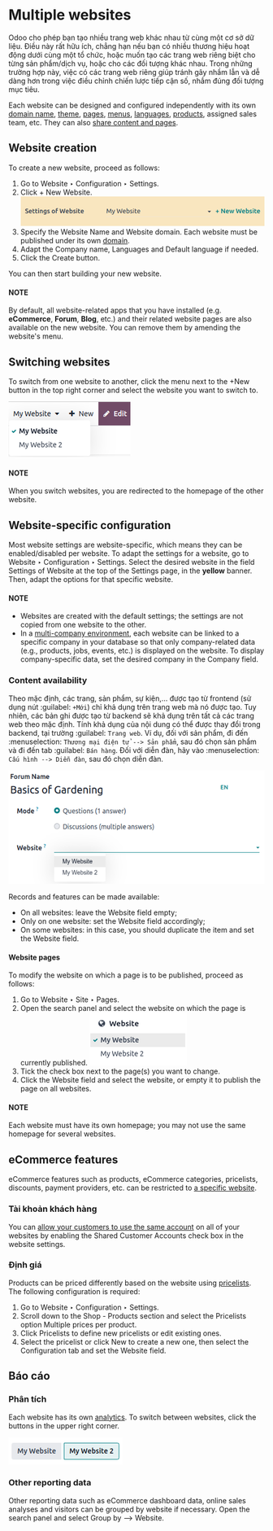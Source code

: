 # Multiple websites

Odoo cho phép bạn tạo nhiều trang web khác nhau từ cùng một cơ sở dữ liệu. Điều này rất hữu ích, chẳng hạn nếu bạn có nhiều thương hiệu hoạt động dưới cùng một tổ chức, hoặc muốn tạo các trang web riêng biệt cho từng sản phẩm/dịch vụ, hoặc cho các đối tượng khác nhau. Trong những trường hợp này, việc có các trang web riêng giúp tránh gây nhầm lẫn và dễ dàng hơn trong việc điều chỉnh chiến lược tiếp cận số, nhắm đúng đối tượng mục tiêu.

Each website can be designed and configured independently with its own [domain name](domain_names.md), [theme](../web_design/themes.md), [pages](../pages/), [menus](../pages/menus.md), [languages](translate.md), [products](../../ecommerce/products/), assigned sales team, etc. They can also
[share content and pages](#multi-website-website-content).

## Website creation

To create a new website, proceed as follows:

1. Go to Website ‣ Configuration ‣ Settings.
2. Click + New Website.
   ![New website button](../../../../.gitbook/assets/create-website.png)
3. Specify the Website Name and Website domain. Each website must be
   published under its own [domain](domain_names.md).
4. Adapt the Company name, Languages and Default language
   if needed.
5. Click the Create button.

You can then start building your new website.

#### NOTE
By default, all website-related apps that you have installed (e.g. **eCommerce**,
**Forum**, **Blog**, etc.) and their related website pages are also available on the
new website. You can remove them by amending the website's menu.

## Switching websites

To switch from one website to another, click the menu next to the +New button in the
top right corner and select the website you want to switch to.

![Website selector](../../../../.gitbook/assets/switch-websites.png)

#### NOTE
When you switch websites, you are redirected to the homepage of the other website.

## Website-specific configuration

Most website settings are website-specific, which means they can be enabled/disabled per website. To
adapt the settings for a website, go to Website ‣ Configuration ‣ Settings.
Select the desired website in the field Settings of Website at the top of the
Settings page, in the **yellow** banner. Then, adapt the options for that specific
website.

#### NOTE
- Websites are created with the default settings; the settings are not copied from one website to
  the other.
- In a [multi-company environment](../../../general/companies/), each website can be
  linked to a specific company in your database so that only company-related data (e.g.,
  products, jobs, events, etc.) is displayed on the website. To display company-specific data,
  set the desired company in the Company field.

<a id="multi-website-website-content"></a>

### Content availability

Theo mặc định, các trang, sản phẩm, sự kiện,... được tạo từ frontend (sử dụng nút :guilabel: `+Mới`) chỉ khả dụng trên trang web mà nó được tạo. Tuy nhiên, các bản ghi được tạo từ backend sẽ khả dụng trên tất cả các trang web theo mặc định. Tính khả dụng của nội dung có thể được thay đổi trong backend, tại trường :guilabel: `Trang web`. Ví dụ, đối với sản phẩm, đi đến :menuselection: `Thương mại điện tử --> Sản phẩm`, sau đó chọn sản phẩm và đi đến tab :guilabel: `Bán hàng`. Đối với diễn đàn, hãy vào :menuselection: `Cấu hình --> Diễn đàn`, sau đó chọn diễn đàn.

![Website field in Forum form](../../../../.gitbook/assets/forum-multi-website.png)

<a id="website-field"></a>

Records and features can be made available:

- On all websites: leave the Website field empty;
- Only on one website: set the Website field accordingly;
- On some websites: in this case, you should duplicate the item and set the Website
  field.

#### Website pages

To modify the website on which a page is to be published, proceed as follows:

1. Go to Website ‣ Site ‣ Pages.
2. Open the search panel and select the website on which the page is currently published.
   ![Display pages per website](../../../../.gitbook/assets/pages-switch-websites.png)
3. Tick the check box next to the page(s) you want to change.
4. Click the Website field and select the website, or empty it to publish the page on
   all websites.

#### NOTE
Each website must have its own homepage; you may not use the same homepage for several websites.

## eCommerce features

eCommerce features such as products, eCommerce categories, pricelists, discounts, payment providers,
etc. can be restricted to [a specific website](#website-field).

### Tài khoản khách hàng

You can [allow your customers to use the same account](../../ecommerce/customer_accounts.md) on all of your websites by enabling the Shared
Customer Accounts check box in the website settings.

### Định giá

Products can be priced differently based on the website using [pricelists](../../ecommerce/products/price_management.md#ecommerce-pricelists). The following configuration is required:

1. Go to Website ‣ Configuration ‣ Settings.
2. Scroll down to the Shop - Products section and select the Pricelists
   option Multiple prices per product.
3. Click Pricelists to define new pricelists or edit existing ones.
4. Select the pricelist or click New to create a new one, then select the
   Configuration tab and set the Website field.

## Báo cáo

### Phân tích

Each website has its own [analytics](../reporting/analytics.md#analytics-plausible). To switch between websites, click
the buttons in the upper right corner.

![Switch websites in analytics](../../../../.gitbook/assets/analytics-switch-websites.png)

### Other reporting data

Other reporting data such as eCommerce dashboard data, online sales analyses and visitors can be
grouped by website if necessary. Open the search panel and select Group by --> Website.
